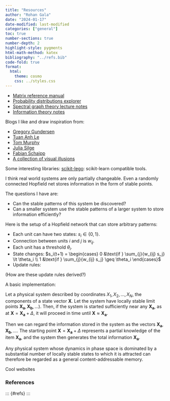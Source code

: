 ```yaml
---
title: "Resources"
author: "Rohan Gala"
date: "2024-01-17"
date-modified: last-modified
categories: ["general"]
toc: true
number-sections: true
number-depth: 2
highlight-style: pygments
html-math-method: katex
bibliography: "../refs.bib"
code-fold: true
format:
  html:
    theme: cosmo
    css: ../styles.css
---
```


 - [Matrix reference manual](http://www.ee.ic.ac.uk/hp/staff/dmb/matrix/intro.html#Intro)
 - [Probability distributions explorer](https://distribution-explorer.github.io/)
 - [Spectral graph theory lecture notes](https://people.orie.cornell.edu/dpw/orie6334/Fall2016/)
 - [Information theory notes](https://www.cs.princeton.edu/courses/archive/fall11/cos597D/)
  

Blogs I like and draw inspiration from:

 - [Gregory Gundersen](https://gregorygundersen.com/)
 - [Tuan Anh Le](https://www.tuananhle.co.uk/notes/)
 - [Tom Murphy](https://dothemath.ucsd.edu/2023/10/context-is-king/)
 - [Julia Silge](https://juliasilge.com/)
 - [Fabian Schaipp](https://fabian-sp.github.io/)
 - [A collection of visual illusions](https://michaelbach.de/ot/)

Some interesting libraries:
[scikit-lego](https://koaning.github.io/scikit-lego/): scikit-learn compatible tools.



I think real world systems are only partially changeable. Even a randomly connected Hopfield net stores information in the form of stable points. 

The questions I have are:
 - Can the stable patterns of this system be discovered?
 - Can a smaller system use the stable patterns of a larger system to store information efficiently?


Here is the setup of a Hopfield network that can store arbitrary patterns:

 - Each unit can have two states: $s_i \in \{0,1\}$.
 - Connection between units $i$ and $j$ is $w_{ij}$.
 - Each unit has a threshold $\theta_i$.
 - State changes:
 $s_i(t+1) =  \begin{cases}
              0 &\text{if } \sum_{j}{w_{ij} s_j} \lt \theta_i \\
              1 &\text{if } \sum_{j}{w_{ij} s_j} \geq \theta_i
              \end{cases}$
 - Update rules:

(How are these update rules derived?)

A basic implementation:

Let a physical system described by coordinates $X_1, X_2, \ldots, X_N$, the components of a state vector $\mathbf{X}$. Let the system have locally stable limit points $\mathbf{X_a}, \mathbf{X_b}, \ldots)$. Then, if the system is started sufficiently near any $\mathbf{X_a}$, as at $\mathbf{X} = \mathbf{X_a}+\Delta$, it will proceed in time until $\mathbf{X} \approx \mathbf{X_a}$.

Then we can regard the information stored in the system as the vectors $\mathbf{X_a}, \mathbf{X_b}, \ldots$. The starting point $\mathbf{X} = \mathbf{X_a} + \Delta$ represents a partial knowledge of the item $\mathbf{X_a}$, and the system then generates the total information $\mathbf{X_a}$.

Any physical system whose dynamics in phase space is dominated by a substantial number of locally stable states to which it is attracted can therefore be regarded as a general content-addressable memory.

Cool websites

 



### References

::: {#refs}
:::
